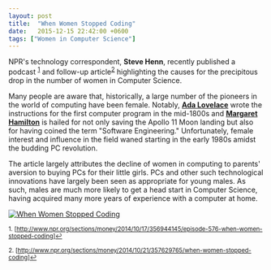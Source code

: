 ```yaml
---
layout: post
title:  "When Women Stopped Coding"
date:   2015-12-15 22:42:00 +0600
tags: ["Women in Computer Science"]
---
```

<div class="row xs-mb-20 sm-mb-20 lg-mb-20">
    <div class="col-md-7">
        <p>NPR's technology correspondent, <strong>Steve Henn</strong>, recently published a podcast <sup><a href="#footnote-1" id="reference-1">1</a></sup> and follow-up article<sup><a href="#footnote-2" id="reference-2">2</a></sup> highlighting the causes for the precipitous drop in the number of women in Computer Science.</p>
        <p>Many people are aware that, historically, a large number of the pioneers in the world of computing have been female.  Notably, <strong><a href="https://en.wikipedia.org/wiki/Ada_Lovelace" title="Ada Lovelace - Wikipedia, the free encyclopedia">Ada Lovelace</a></strong> wrote the instructions for the first computer program in the mid-1800s and <strong><a href="https://en.wikipedia.org/wiki/Margaret_Hamilton_(scientist)" title="Margaret Hamilton (scientist) - Wikipedia, the free encyclopedia">Margaret Hamilton</a></strong> is hailed for not only saving the Apollo 11 Moon landing but also for having coined the term "Software Engineering."  Unfortunately, female interest and influence in the field waned starting in the early 1980s amidst the budding PC revolution.</p>
        <p>The article largely attributes the decline of women in computing to parents' aversion to buying PCs for their little girls.  PCs and other such technological innovations have largely been seen as appropriate for young males.  As such, males are much more likely to get a head start in Computer Science, having acquired many more years of experience with a computer at home.</p>  
    </div>
    <div class="col-md-5 xs-mt-20 sm-mt-10 lg-mt-10 text-center">
        <a href="http://static.colestock.com/images/when-women-stopped-coding-540x540.jpg"><img class="img-responsive img-thumbnail" src="http://static.colestock.com/images/when-women-stopped-coding-540x540.jpg" alt="When Women Stopped Coding" title="When Women Stopped Coding" /></a>
    </div>
</div>
<p><sup id="footnote-1">1. [<a href="http://www.npr.org/sections/money/2014/10/17/356944145/episode-576-when-women-stopped-coding" title="When Women Stopped Coding : Planet Money : NPR">http://www.npr.org/sections/money/2014/10/17/356944145/episode-576-when-women-stopped-coding</a>]<a href="#reference-1" title="Go to footnote in the text.">&#8617;</a></sup></p>
<p><sup id="footnote-2">2. [<a href="http://www.npr.org/sections/money/2014/10/21/357629765/when-women-stopped-coding" title="When Women Stopped Coding : Planet Money : NPR">http://www.npr.org/sections/money/2014/10/21/357629765/when-women-stopped-coding</a>]<a href="#reference-2" title="Go to footnote in the text.">&#8617;</a></sup></p>